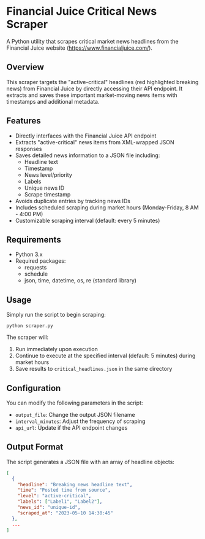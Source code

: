 # Financial Juice Critical News Scraper

A Python utility that scrapes critical market news headlines from the Financial Juice website (https://www.financialjuice.com/).

## Overview

This scraper targets the "active-critical" headlines (red highlighted breaking news) from Financial Juice by directly accessing their API endpoint. It extracts and saves these important market-moving news items with timestamps and additional metadata.

## Features

- Directly interfaces with the Financial Juice API endpoint
- Extracts "active-critical" news items from XML-wrapped JSON responses
- Saves detailed news information to a JSON file including:
  - Headline text
  - Timestamp
  - News level/priority
  - Labels
  - Unique news ID
  - Scrape timestamp
- Avoids duplicate entries by tracking news IDs
- Includes scheduled scraping during market hours (Monday-Friday, 8 AM - 4:00 PM)
- Customizable scraping interval (default: every 5 minutes)

## Requirements

- Python 3.x
- Required packages:
  - requests
  - schedule
  - json, time, datetime, os, re (standard library)

## Usage

Simply run the script to begin scraping:

```
python scraper.py
```

The scraper will:
1. Run immediately upon execution
2. Continue to execute at the specified interval (default: 5 minutes) during market hours
3. Save results to `critical_headlines.json` in the same directory

## Configuration

You can modify the following parameters in the script:
- `output_file`: Change the output JSON filename
- `interval_minutes`: Adjust the frequency of scraping
- `api_url`: Update if the API endpoint changes

## Output Format

The script generates a JSON file with an array of headline objects:

```json
[
  {
    "headline": "Breaking news headline text",
    "time": "Posted time from source",
    "level": "active-critical",
    "labels": ["Label1", "Label2"],
    "news_id": "unique-id",
    "scraped_at": "2023-05-10 14:30:45"
  },
  ...
]
``` 
